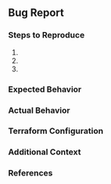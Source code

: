 ## Bug Report

<!--
이 템플릿은 버그를 보고하기 위한 것입니다.
-->

### Steps to Reproduce
<!--
문제를 재현하기 위한 단계를 설명해주세요.
가능하다면 스크린샷을 첨부해주세요.
-->

1.
2.
3.


### Expected Behavior
<!--
원래 어떻게 동작했어야 하는지 설명해주세요.
-->




### Actual Behavior
<!--
실제로 어떻게 동작했는지 설명해주세요.
-->


### Terraform Configuration
<!--
문제 재현에 도움이 될만한 Terraform 설정이 있다면 포함해주세요.
민감한 정보는 제거해주세요.
-->

### Additional Context
<!--
다음과 같은 추가 정보가 있다면 포함해주세요:
- 로그 파일이나 오류 메시지
- tfenv 등 Terraform 버전 관리 도구 사용 여부
- 자격 증명 관리 도구 사용 여부
- 설치된 다른 Terraform 확장 프로그램
- 발견한 임시 해결 방법
-->




### References
<!--
관련된 GitLab 이슈나 MR이 있다면 링크해주세요.
관련 문서 페이지가 있다면 함께 링크해주세요.

예시:
- #123
- #456
- https://developer.hashicorp.com/terraform/language/expressions/dynamic-blocks
-->
